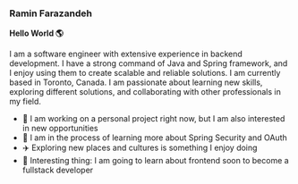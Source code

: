 ### Ramin Farazandeh

**Hello World 🌎**

I am a software engineer with extensive experience in backend development. I have a strong command of Java and Spring framework, and I enjoy using them to create scalable and reliable solutions. I am currently based in Toronto, Canada. I am passionate about learning new skills, exploring different solutions, and collaborating with other professionals in my field.

- 🔭 I am working on a personal project right now, but I am also interested in new opportunities
- 🌱 I am in the process of learning more about Spring Security and OAuth
- ✈️ Exploring new places and cultures is something I enjoy doing
- 🎉 Interesting thing: I am going to learn about frontend soon to become a fullstack developer
